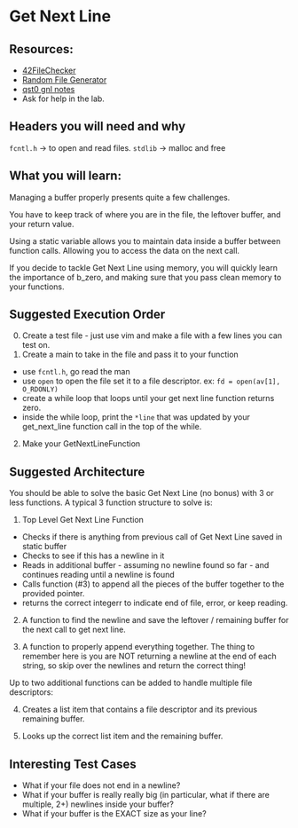 # Get Next Line

## Resources:
* [42FileChecker](https://github.com/jgigault/42FileChecker)
* [Random File Generator](https://github.com/theporpoise/random_file_gen)
* [qst0 gnl notes](https://github.com/qst0/ft_get_next_line/blob/master/README.md)
* Ask for help in the lab.

## Headers you will need and why
`fcntl.h`  -> to open and read files.
`stdlib` -> malloc and free

## What you will learn:

Managing a buffer properly presents quite a few challenges.

You have to keep track of where you are in the file, the leftover buffer, and your return value.

Using a static variable allows you to maintain data inside a buffer between function calls.
Allowing you to access the data on the next call.

If you decide to tackle Get Next Line using memory,
you will quickly learn the importance of b_zero,
and making sure that you pass clean memory to your functions.

## Suggested Execution Order

0. Create a test file - just use vim and make a file with a few lines you can test on.
1. Create a main to take in the file and pass it to your function
* use `fcntl.h`, go read the man
* use `open` to open the file set it to a file descriptor.  ex: `fd = open(av[1], O_RDONLY)`
* create a while loop that loops until your get next line function returns zero.
* inside the while loop, print the `*line` that was updated by your get_next_line function call in the top of the while.
2. Make your GetNextLineFunction

## Suggested Architecture

You should be able to solve the basic Get Next Line (no bonus) with 3 or less functions.
A typical 3 function structure to solve is:

1. Top Level Get Next Line Function
  * Checks if there is anything from previous call of Get Next Line saved in static buffer
  * Checks to see if this has a newline in it
  * Reads in additional buffer - assuming no newline found so far - and continues reading until a newline is found
  * Calls function (#3) to append all the pieces of the buffer together to the provided pointer.
  * returns the correct integerr to indicate end of file, error, or keep reading.

2. A function to find the newline and save the leftover / remaining buffer for the next call to get next line.

3. A function to properly append everything together. The thing to remember here is you are NOT returning a newline at the end of each string, so skip over the newlines and return the correct thing!

Up to two additional functions can be added to handle multiple file descriptors:

4. Creates a list item that contains a file descriptor and its previous remaining buffer.

5. Looks up the correct list item and the remaining buffer.


## Interesting Test Cases
* What if your file does not end in a newline?
* What if your buffer is really really big (in particular, what if there are multiple, 2+) newlines inside your buffer?
* What if your buffer is the EXACT size as your line?







